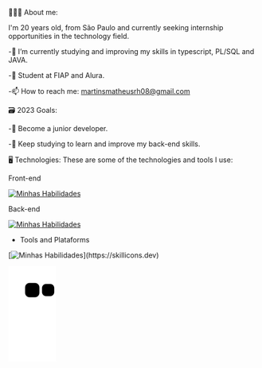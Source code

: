 👨🏻‍💻 About me:

I'm 20 years old, from São Paulo and currently seeking internship opportunities in the technology field. 

-🌱 I’m currently studying and improving my skills in typescript, PL/SQL and JAVA.

-👯 Student at FIAP and Alura.

-📫 How to reach me: martinsmatheusrh08@gmail.com

🗃️ 2023 Goals:

-👔 Become a junior developer.

-🎒 Keep studying to learn and improve my back-end skills.

🖥️ Technologies:
These are some of the technologies and tools I use:

Front-end

[![Minhas Habilidades](https://skillicons.dev/icons?i=html,css,js,ts,react,styledcomponents)](https://skillicons.dev)

Back-end

[![Minhas Habilidades](https://skillicons.dev/icons?i=java,js,ts,flask,py,mysql,oracle)](https://skillicons.dev)

- Tools and Plataforms

[![Minhas Habilidades](https://skillicons.dev/icons?i=git,androidstudio,azure,idea,eclipse,figma,vscode,)](https://skillicons.dev)
           
  
          
          
  
</div>






![Snake animation](https://github.com/MatheusMartinsR/MatheusMartinsR/blob/output/github-contribution-grid-snake.svg)


